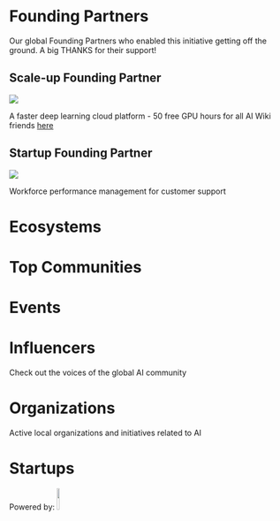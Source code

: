<!-- TITLE: AI WIKI -->




<div class=status>

</div>

# Founding Partners

Our global Founding Partners who enabled this initiative getting off the ground. A big THANKS for their support!
<div class=partners>
<span>
    <span>
        <h2>Scale-up Founding Partner</h2>
        <a href="https://peltarion.com/"><img src="/images/peltarion_logotype_horizontal_red.png"></a>
        <p>A faster deep learning cloud platform - 50 free GPU hours for all AI Wiki friends <a         href="https://peltarion.com/signup">here</a></p>
    </span>
    <span>
        <h2>Startup Founding Partner</h2>
        <a href="https://ticketless.ai/"><img src="/images/Ticketless_logo.png"  /></a>
        <p>Workforce performance management for customer support</p>
    </span>
</span>
</div>

# Ecosystems

<div class=ecosystems>

</div>


# Top Communities
<div class=groups>

</div>

# Events
<div class=events>

</div>

# Influencers
Check out the voices of the global AI community
<div class=influencers>

</div>


<!-- WHEN ADDING NEW ORGANIZATIONS PLEASE FOLLOW THIS SCHEMA
#### Organization_Name
Organization_Category
**Organizer:** Name_Of_Organization_Leader
Link_To_Organization's_Website_or_Page
**Description:** Organization's_Description
NOT FOLLOWING THIS SCHEMA WILL RESULT IN INACCURACY IN DATABASE SO BE CAREFUL!
EVERY CHARACTER LIKE # AND * ARE VITAL, SO WE ADVISE YOU TO COPY THE SCHEMA AND JUST FILL IN THE DATA IN POSITION
BETWEEN EVERY ORGANIZATION SCHEMA SHOULD BE BLANK LINE -->

# Organizations
Active local organizations and initiatives related to AI
<div class=organizations>

</div>

# Startups
<div class=logoCB>
Powered by: <a href="https://crunchbase.com/"><img src="/images/Crunchbase_logo_crop.png" style="width:10%;"/></a>
</div>
<div class=startups>

</div>



